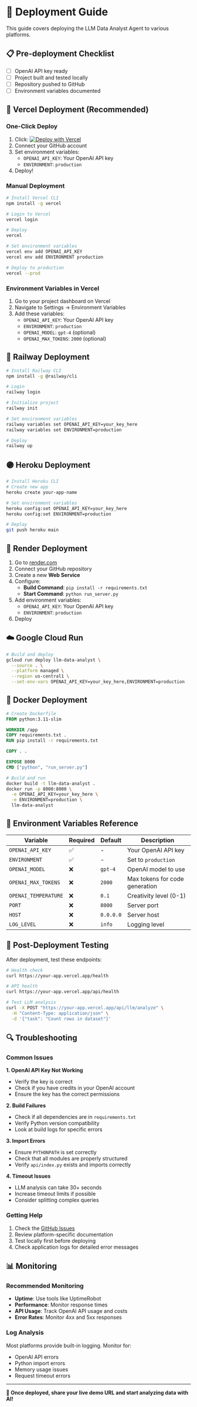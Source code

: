 # 🚀 Deployment Guide

This guide covers deploying the LLM Data Analyst Agent to various platforms.

## 📋 Pre-deployment Checklist

- [ ] OpenAI API key ready
- [ ] Project built and tested locally
- [ ] Repository pushed to GitHub
- [ ] Environment variables documented

## 🌟 Vercel Deployment (Recommended)

### One-Click Deploy
1. Click: [![Deploy with Vercel](https://vercel.com/button)](https://vercel.com/new/clone?repository-url=https://github.com/dewanggandhi01/TDS-Project-2)
2. Connect your GitHub account
3. Set environment variables:
   - `OPENAI_API_KEY`: Your OpenAI API key
   - `ENVIRONMENT`: `production`
4. Deploy!

### Manual Deployment
```bash
# Install Vercel CLI
npm install -g vercel

# Login to Vercel
vercel login

# Deploy
vercel

# Set environment variables
vercel env add OPENAI_API_KEY
vercel env add ENVIRONMENT production

# Deploy to production
vercel --prod
```

### Environment Variables in Vercel
1. Go to your project dashboard on Vercel
2. Navigate to Settings → Environment Variables
3. Add these variables:
   - `OPENAI_API_KEY`: Your OpenAI API key
   - `ENVIRONMENT`: `production`
   - `OPENAI_MODEL`: `gpt-4` (optional)
   - `OPENAI_MAX_TOKENS`: `2000` (optional)

## 🚄 Railway Deployment

```bash
# Install Railway CLI
npm install -g @railway/cli

# Login
railway login

# Initialize project
railway init

# Set environment variables
railway variables set OPENAI_API_KEY=your_key_here
railway variables set ENVIRONMENT=production

# Deploy
railway up
```

## 🟣 Heroku Deployment

```bash
# Install Heroku CLI
# Create new app
heroku create your-app-name

# Set environment variables
heroku config:set OPENAI_API_KEY=your_key_here
heroku config:set ENVIRONMENT=production

# Deploy
git push heroku main
```

## 🎨 Render Deployment

1. Go to [render.com](https://render.com)
2. Connect your GitHub repository
3. Create a new **Web Service**
4. Configure:
   - **Build Command**: `pip install -r requirements.txt`
   - **Start Command**: `python run_server.py`
5. Add environment variables:
   - `OPENAI_API_KEY`: Your OpenAI API key
   - `ENVIRONMENT`: `production`
6. Deploy

## ☁️ Google Cloud Run

```bash
# Build and deploy
gcloud run deploy llm-data-analyst \
  --source . \
  --platform managed \
  --region us-central1 \
  --set-env-vars OPENAI_API_KEY=your_key_here,ENVIRONMENT=production
```

## 🐳 Docker Deployment

```dockerfile
# Create Dockerfile
FROM python:3.11-slim

WORKDIR /app
COPY requirements.txt .
RUN pip install -r requirements.txt

COPY . .

EXPOSE 8000
CMD ["python", "run_server.py"]
```

```bash
# Build and run
docker build -t llm-data-analyst .
docker run -p 8000:8000 \
  -e OPENAI_API_KEY=your_key_here \
  -e ENVIRONMENT=production \
  llm-data-analyst
```

## 🔧 Environment Variables Reference

| Variable | Required | Default | Description |
|----------|----------|---------|-------------|
| `OPENAI_API_KEY` | ✅ | - | Your OpenAI API key |
| `ENVIRONMENT` | ✅ | - | Set to `production` |
| `OPENAI_MODEL` | ❌ | `gpt-4` | OpenAI model to use |
| `OPENAI_MAX_TOKENS` | ❌ | `2000` | Max tokens for code generation |
| `OPENAI_TEMPERATURE` | ❌ | `0.1` | Creativity level (0-1) |
| `PORT` | ❌ | `8000` | Server port |
| `HOST` | ❌ | `0.0.0.0` | Server host |
| `LOG_LEVEL` | ❌ | `info` | Logging level |

## 🧪 Post-Deployment Testing

After deployment, test these endpoints:

```bash
# Health check
curl https://your-app.vercel.app/health

# API health
curl https://your-app.vercel.app/api/health

# Test LLM analysis
curl -X POST "https://your-app.vercel.app/api/llm/analyze" \
  -H "Content-Type: application/json" \
  -d '{"task": "Count rows in dataset"}'
```

## 🔍 Troubleshooting

### Common Issues

**1. OpenAI API Key Not Working**
- Verify the key is correct
- Check if you have credits in your OpenAI account
- Ensure the key has the correct permissions

**2. Build Failures**
- Check if all dependencies are in `requirements.txt`
- Verify Python version compatibility
- Look at build logs for specific errors

**3. Import Errors**
- Ensure `PYTHONPATH` is set correctly
- Check that all modules are properly structured
- Verify `api/index.py` exists and imports correctly

**4. Timeout Issues**
- LLM analysis can take 30+ seconds
- Increase timeout limits if possible
- Consider splitting complex queries

### Getting Help

1. Check the [GitHub Issues](https://github.com/dewanggandhi01/TDS-Project-2/issues)
2. Review platform-specific documentation
3. Test locally first before deploying
4. Check application logs for detailed error messages

## 📊 Monitoring

### Recommended Monitoring
- **Uptime**: Use tools like UptimeRobot
- **Performance**: Monitor response times
- **API Usage**: Track OpenAI API usage and costs
- **Error Rates**: Monitor 4xx and 5xx responses

### Log Analysis
Most platforms provide built-in logging. Monitor for:
- OpenAI API errors
- Python import errors
- Memory usage issues
- Request timeout errors

---

**🎉 Once deployed, share your live demo URL and start analyzing data with AI!**
